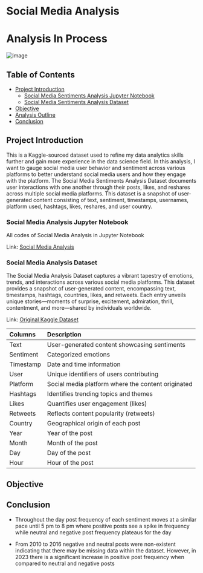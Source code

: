 # Social Media Analysis

# Analysis In Process

![image](https://github.com/jasondo-da/Social_Media_Sentiments_Analysis/assets/138195365/2e065f22-74b1-4722-86f8-ce8af7c19fb9)

## Table of Contents

- [Project Introduction](#project-introduction)
    - [Social Media Sentiments Analysis Jupyter Notebook](#social-media-sentiments-analysis-jupyter-notebook)
    - [Social Media Sentiments Analysis Dataset](#social-media-sentiments-analysis-dataset)
- [Objective](#objective)
- [Analysis Outline](#analysis-outline)
- [Conclusion](#conclusion)

## Project Introduction

This is a Kaggle-sourced dataset used to refine my data analytics skills further and gain more experience in the data science field. In this analysis, I want to gauge social media user behavior and sentiment across various platforms to better understand social media users and how they engage with the platform. The Social Media Sentiments Analysis Dataset documents user interactions with one another through their posts, likes, and reshares across multiple social media platforms. This dataset is a snapshot of user-generated content consisting of text, sentiment, timestamps, usernames, platform used, hashtags, likes, reshares, and user country. 

### Social Media Analysis Jupyter Notebook

All codes of Social Media Analysis in Jupyter Notebook

Link: [Social Media Analysis](https://github.com/jasondo-da/Social_Media_Sentiments_Analysis/blob/main/social_media_analysis.ipynb)

### Social Media Analysis Dataset

The Social Media Analysis Dataset captures a vibrant tapestry of emotions, trends, and interactions across various social media platforms. This dataset provides a snapshot of user-generated content, encompassing text, timestamps, hashtags, countries, likes, and retweets. Each entry unveils unique stories—moments of surprise, excitement, admiration, thrill, contentment, and more—shared by individuals worldwide.

Link: [Original Kaggle Dataset](https://www.kaggle.com/datasets/kashishparmar02/social-media-sentiments-analysis-dataset)

| Columns | Description |
| :------------- | :------------ |
| Text | User-generated content showcasing sentiments |
| Sentiment | Categorized emotions |
| Timestamp | Date and time information |
| User | Unique identifiers of users contributing |
| Platform | Social media platform where the content originated |
| Hashtags | Identifies trending topics and themes |
| Likes | Quantifies user engagement (likes) |
| Retweets | Reflects content popularity (retweets) |
| Country | Geographical origin of each post |
| Year | Year of the post |
| Month | Month of the post |
| Day | Day of the post |
| Hour | Hour of the post |

## Objective



## Conclusion


- Throughout the day post frequency of each sentiment moves at a similar pace until 5 pm to 8 pm where positive posts see a spike in frequency while neutral and negative post frequency plateaus for the day

- From 2010 to 2016 negative and neutral posts were non-existent indicating that there may be missing data within the dataset. However, in 2023 there is a significant increase in positive post frequency when compared to neutral and negative posts
